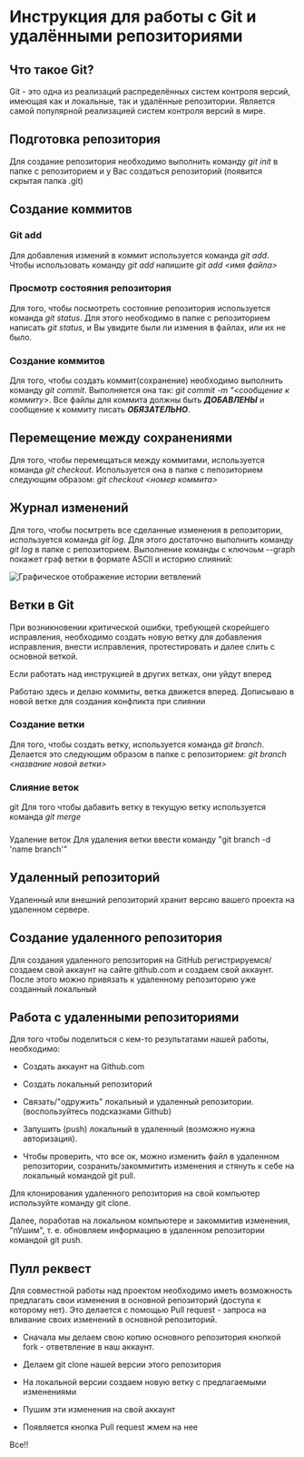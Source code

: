 # Инструкция для работы с Git и удалёнными репозиториями

## Что такое Git?
Git - это одна из реализаций распределённых систем контроля версий, имеющая как и локальные, так и удалённые репозитории. Является самой популярной реализацией систем контроля версий в мире.
## Подготовка репозитория
Для создание репозитория необходимо выполнить команду *git init*  в папке с репозиторием и у Вас создаться репозиторий (появится скрытая папка .git)

## Создание коммитов

### Git add
Для добавления измений в коммит используется команда *git add*. Чтобы использовать команду *git add* напишите *git add <имя файла>*

### Просмотр состояния репозитория
Для того, чтобы посмотреть состояние репозитория используется команда *git status*. Для этого необходимо в папке с репозиторием написать *git status*, и Вы увидите были ли измения в файлах, или их не было.

### Создание коммитов
Для того, чтобы создать коммит(сохранение) необходимо выполнить команду *git commit*. Выполняется она так: *git commit -m "<сообщение к коммиту>*. Все файлы для коммита должны быть ***ДОБАВЛЕНЫ*** и сообщение к коммиту писать ***ОБЯЗАТЕЛЬНО***.

## Перемещение между сохранениями
Для того, чтобы перемещаться между коммитами, используется команда *git checkout*. Используется она в папке с пепозиторием следующим образом: *git checkout <номер коммита>*

## Журнал изменений
Для того, чтобы посмтреть все сделанные изменения в репозитории, используется команда *git log*. Для этого достаточно выполнить команду *git log* в папке с репозиторием.
Выполнение команды с ключоьм --graph покажет граф ветки в формате ASCII и историю слияний:

![Графическое отображение истории ветвлений](/Git-log.jpg)


## Ветки в Git

При возникновении критической ошибки, требующей скорейшего исправления, необходимо создать новую ветку для добавления исправления, внести исправления, протестировать и далее слить с основной веткой.

Если работать над инструкцией в других ветках, они уйдут вперед

Работаю здесь и делаю коммиты, ветка движется вперед. Дописываю в новой ветке для создания конфликта при слиянии                


### Создание ветки

Для того, чтобы создать ветку, используется команда *git branch*. Делается это следующим образом в папке с репозиторием: *git branch <название новой ветки>*

### Слияние веток
git 
Для того чтобы дабавить ветку в текущую ветку используется команда *git merge <name branch>*

###
 Удаление веток
Для удаления ветки ввести команду "git branch -d 'name branch'"

## Удаленный репозиторий

Удаленный или внешний репозиторий хранит версию вашего проекта на удаленном сервере.

## Создание удаленного репозитория

Для создания удаленного репозитория на GitHub регистрируемся/создаем свой аккаунт на сайте github.com и создаем свой аккаунт. После этого можно привязать к удаленному репозиторию уже созданный локальный

## Работа с удаленными репозиториями

Для того чтобы поделиться с кем-то результатами нашей работы, необходимо:

* Создать аккаунт на Github.com

* Создать локальный репозиторий

* Связать/"одружить" локальный и удаленный репозитории. (воспользуйтесь подсказками Github)

* Запушить (push) локальный в удаленный (возможно нужна авторизация).

* Чтобы проверить, что все ок, можно изменить файл в удаленном репозитории, созранить/закоммитить изменения и стянуть к себе на локальный командой git pull.

Для клонирования удаленного репозитория на свой компьютер используйте команду 
git clone. 

Далее, поработав  на локальном компьютере и закоммитив изменения, "пУшим", т. е. обновляем информацию в удаленном репозитории командой git push.

## Пулл реквест

Для совместной работы над проектом необходимо иметь возможность предлагать свои изменения в основной репозиторий (доступа к которому нет). Это делается с помощью Pull request - запроса на вливание своих изменений в основной репозиторий.

* Сначала мы делаем свою копию основного репозитория кнопкой fork - ответвление в наш аккаунт.

* Делаем git clone нашей версии этого репозитория 

* На локальной версии создаем новую ветку с предлагаемыми изменениями

* Пушим эти изменения на свой аккаунт

* Появляется кнопка Pull request жмем на нее

Все!!
